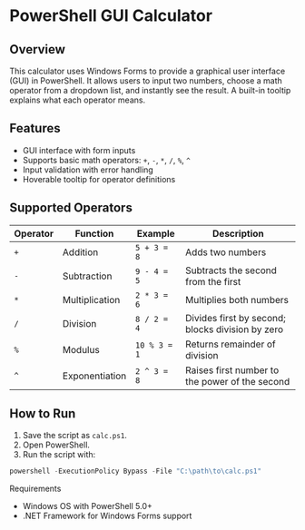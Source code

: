 # PowerShell GUI Calculator

## Overview
This calculator uses Windows Forms to provide a graphical user interface (GUI) in PowerShell. It allows users to input two numbers, choose a math operator from a dropdown list, and instantly see the result. A built-in tooltip explains what each operator means.

## Features
- GUI interface with form inputs
- Supports basic math operators: `+`, `-`, `*`, `/`, `%`, `^`
- Input validation with error handling
- Hoverable tooltip for operator definitions

## Supported Operators

| Operator | Function        | Example            | Description                               |
|----------|------------------|--------------------|-------------------------------------------|
| `+`      | Addition          | `5 + 3 = 8`         | Adds two numbers                          |
| `-`      | Subtraction       | `9 - 4 = 5`         | Subtracts the second from the first       |
| `*`      | Multiplication    | `2 * 3 = 6`         | Multiplies both numbers                   |
| `/`      | Division          | `8 / 2 = 4`         | Divides first by second; blocks division by zero |
| `%`      | Modulus           | `10 % 3 = 1`        | Returns remainder of division             |
| `^`      | Exponentiation    | `2 ^ 3 = 8`         | Raises first number to the power of the second |

## How to Run

1. Save the script as `calc.ps1`.
2. Open PowerShell.
3. Run the script with:

```powershell
powershell -ExecutionPolicy Bypass -File "C:\path\to\calc.ps1"
```
Requirements
- Windows OS with PowerShell 5.0+
- .NET Framework for Windows Forms support
